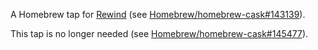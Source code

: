 A Homebrew tap for [Rewind](https://www.rewind.ai/) (see [Homebrew/homebrew-cask#143139](https://github.com/Homebrew/homebrew-cask/pull/143139)).

This tap is no longer needed (see [Homebrew/homebrew-cask#145477](https://github.com/Homebrew/homebrew-cask/pull/145477)).
